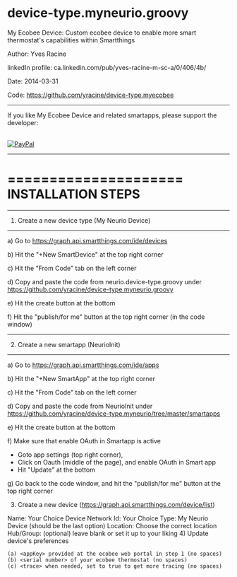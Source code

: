 # device-type.myneurio.groovy
My Ecobee Device:  Custom ecobee device to enable more smart thermostat's capabilities within Smartthings 

Author:             Yves Racine

linkedIn profile:   ca.linkedin.com/pub/yves-racine-m-sc-a/0/406/4b/

Date:               2014-03-31

Code: https://github.com/yracine/device-type.myecobee

**************************************************************************************************
If you like My Ecobee Device and related smartapps, please support the developer:


<br/> [![PayPal](https://www.paypalobjects.com/en_US/i/btn/btn_donate_SM.gif)](
https://www.paypal.com/cgi-bin/webscr?cmd=_donations&business=yracine%40yahoo%2ecom&lc=US&item_name=Maisons%20ecomatiq&no_note=0&currency_code=USD&bn=PP%2dDonationsBF%3abtn_donateCC_LG%2egif%3aNonHostedGuest)

**************************************************************************************************

=====================
INSTALLATION STEPS
=====================

*************************************************
1) Create a new device type (My Neurio Device)
*************************************************


a) Go to https://graph.api.smartthings.com/ide/devices

b) Hit the "+New SmartDevice" at the top right corner

c) Hit the "From Code" tab on the left corner

d) Copy and paste the code from neurio.device-type.groovy
under https://github.com/yracine/device-type.myneurio.groovy

e) Hit the create button at the bottom

f) Hit the "publish/for me" button at the top right corner (in the code window)

*************************************************
2) Create a new smartapp (NeurioInit)
*************************************************

a) Go to https://graph.api.smartthings.com/ide/apps

b) Hit the "+New SmartApp" at the top right corner

c) Hit the "From Code" tab on the left corner

d) Copy and paste the code from NeurioInit
under https://github.com/yracine/device-type.myneurio/tree/master/smartapps

e) Hit the create button at the bottom

f) Make sure that enable OAuth in Smartapp is active 

* Goto app settings (top right corner), 
* Click on Oauth (middle of the page), and enable OAuth in Smart app
* Hit "Update" at the bottom

g) Go back to the code window, and hit the "publish/for me" button at the top right corner 

3) Create a new device (https://graph.api.smartthings.com/device/list)

  Name: Your Choice
  Device Network Id: Your Choice
  Type: My Neurio Device (should be the last option)
  Location: Choose the correct location
  Hub/Group: (optional) leave blank or set it up to your liking
4) Update device's preferences

    (a) <appKey> provided at the ecobee web portal in step 1 (no spaces)
    (b) <serial number> of your ecobee thermostat (no spaces)
    (c) <trace> when needed, set to true to get more tracing (no spaces)


